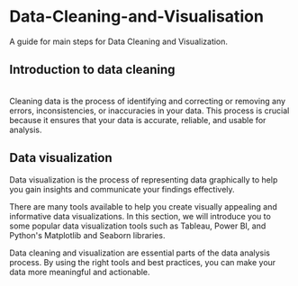 # Data-Cleaning-and-Visualisation
A guide for main steps for Data Cleaning and Visualization.

<h2>Introduction to data cleaning</h2>
<br>
Cleaning data is the process of identifying and correcting or removing any errors, inconsistencies, or inaccuracies in your data. This process is crucial because it ensures that your data is accurate, reliable, and usable for analysis. 

<h2>Data visualization</h2>
Data visualization is the process of representing data graphically to help you gain insights and communicate your findings effectively.

There are many tools available to help you create visually appealing and informative data visualizations. In this section, we will introduce you to some popular data visualization tools such as Tableau, Power BI, and Python's Matplotlib and Seaborn libraries.

Data cleaning and visualization are essential parts of the data analysis process. By using the right tools and best practices, you can make your data more meaningful and actionable.
